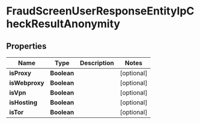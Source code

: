 

# FraudScreenUserResponseEntityIpCheckResultAnonymity


## Properties

| Name | Type | Description | Notes |
|------------ | ------------- | ------------- | -------------|
|**isProxy** | **Boolean** |  |  [optional] |
|**isWebproxy** | **Boolean** |  |  [optional] |
|**isVpn** | **Boolean** |  |  [optional] |
|**isHosting** | **Boolean** |  |  [optional] |
|**isTor** | **Boolean** |  |  [optional] |




